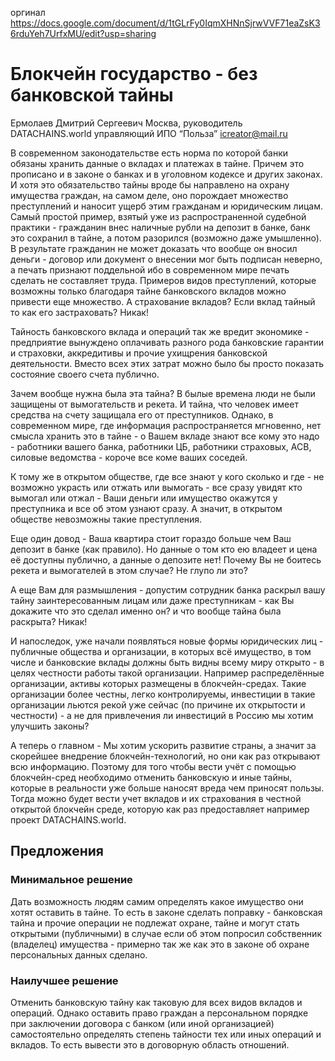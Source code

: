 
оргинал
https://docs.google.com/document/d/1tGLrFy0IqmXHNnSjrwVVF71eaZsK36rduYeh7UrfxMU/edit?usp=sharing

# Блокчейн государство - без банковской тайны

Ермолаев Дмитрий Сергеевич
Москва, руководитель DATACHAINS.world
управляющий ИПО “Польза”
icreator@mail.ru

В современном законодательстве есть норма по которой банки обязаны хранить данные о вкладах и платежах в тайне. Причем это прописано и в законе о банках и в уголовном кодексе и других законах. И хотя это обязательство тайны вроде бы направлено на охрану имущества граждан, на самом деле, оно порождает множество преступлений и наносит ущерб этим гражданам и юридическим лицам. Самый простой пример, взятый уже из распространенной судебной практики - гражданин внес наличные рубли на депозит в банке, банк это сохранил в тайне, а потом разорился (возможно даже умышленно). В результате гражданин не может доказать что вообще он вносил деньги - договор или документ о внесении мог быть подписан неверно, а печать признают поддельной ибо в современном мире печать сделать не составляет труда.
Примеров видов преступлений, которые возможны только благодаря тайне банковского вкладов можно привести еще множество. А страхование вкладов? Если вклад тайный то как его застраховать? Никак!

Тайность банковского вклада и операций так же вредит экономике - предприятие вынуждено оплачивать разного рода банковские гарантии и страховки, аккредитивы и прочие ухищрения банковской деятельности. Вместо всех этих затрат можно было бы просто показать состояние своего счета публично.

Зачем вообще нужна была эта тайна? В былые времена люди не были защищены от вымогательств и рекета. И тайна, что человек имеет средства на счету защищала его от преступников. Однако, в современном мире, где информация распространяется мгновенно, нет смысла хранить это в тайне - о Вашем вкладе знают все кому это надо - работники вашего банка, работники ЦБ, работники страховых, АСВ, силовые ведомства - короче все коме ваших соседей.

К тому же в открытом обществе, где все знают у кого сколько и где - не возможно украсть или отжать или вымогать - все сразу увидят кто вымогал или отжал - Ваши деньги или имущество окажутся у преступника и все об этом узнают сразу. А значит, в открытом обществе невозможны такие преступления.

Еще один довод - Ваша квартира стоит гораздо больше чем Ваш депозит в банке (как правило). Но данные о том кто ею владеет и цена её доступны публично, а данные о депозите нет! Почему Вы не боитесь рекета и вымогателей в этом случае? Не глупо ли это?

А  еще Вам для размышления - допустим сотрудник банка раскрыл вашу тайну заинтересованным лицам или даже преступникам - как Вы докажите что это сделал именно он? и что вообще тайна была раскрыта? Никак!

И напоследок, уже начали появляться новые формы юридических лиц - публичные общества и организации, в которых всё имущество, в том числе и банковские вклады должны быть видны всему миру открыто - в целях честности работы такой организации. Например распределённые организации, активы которых размещены в блокчейн-средах. Такие организации более честны, легко контролируемы, инвестиции в такие организации льются рекой уже сейчас (по причине их открытости и честности) - а не для привлечения ли инвестиций в Россию мы хотим улучшить законы?

А теперь о главном - Мы хотим ускорить развитие страны, а значит за скорейшее внедрение блокчейн-технологий, но они как раз открывают всю информацию. Поэтому для того чтобы вести учёт с помощью блокчейн-сред необходимо отменить банковскую и иные тайны, которые в реальности уже больше наносят вреда чем приносят пользы. Тогда можно будет вести учет вкладов и их страхования в честной открытой блокчейн среде, которую как раз предоставляет например проект DATACHAINS.world.


## Предложения

### Минимальное решение
Дать возможность людям самим определять какое имущество они хотят оставить в тайне. То есть в законе сделать поправку - банковская тайна и прочие операции не подлежат охране, тайне и могут стать открытыми (публичными) в случае если об этом попросил собственник (владелец) имущества - примерно так же как это в законе об охране персональных данных сделано.
### Наилучшее решение
Отменить банковскую тайну как таковую для всех видов вкладов и операций. Однако оставить право граждан а персональном порядке при заключении договора с банком (или иной организацией) самостоятельно определять степень тайности тех или иных операций и вкладов. То есть вывести это в договорную область отношений.


